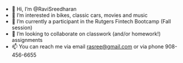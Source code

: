 - 👋 Hi, I’m @RaviSreedharan
- 👀 I’m interested in bikes, classic cars, movies and music
- 🌱 I’m currently a participant in the Rutgers Fintech Bootcamp (Fall session)
- 💞️ I’m looking to collaborate on classwork (and/or homework!) assignments
- 📫 You can reach me via email rasree@gmail.com or via phone 908-456-6655

<!---
RaviSreedharan/RaviSreedharan is a ✨ special ✨ repository because its `README.md` (this file) appears on your GitHub profile.
You can click the Preview link to take a look at your changes.
--->
